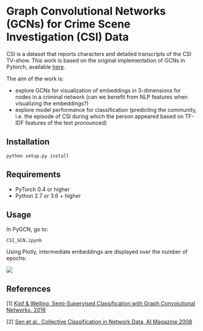 Graph Convolutional Networks (GCNs) for Crime Scene Investigation (CSI) Data
====

CSI is a dataset that reports characters and detailed transcripts of the CSI TV-show. This work is based on the original implementation of GCNs in Pytorch, available [here](https://github.com/tkipf/pygcn). 

The aim of the work is:
- explore GCNs for visualization of embeddings in 3-dimensions for nodes in a criminal network (can we benefit from NLP features when visualizing the embeddings?)
- explore model performance for classification (predicting the community, i.e. the episode of CSI during which the person appeared based on TF-IDF features of the text pronounced) 

## Installation

```python setup.py install```

## Requirements

  * PyTorch 0.4 or higher
  * Python 2.7 or 3.6 + higher

## Usage

In PyGCN, go to:

`CSI_GCN.ipynb`

Using Plotly, intermediate embeddings are displayed over the number of epochs:

![](images/emb.png)

## References

[1] [Kipf & Welling, Semi-Supervised Classification with Graph Convolutional Networks, 2016](https://arxiv.org/abs/1609.02907)

[2] [Sen et al., Collective Classification in Network Data, AI Magazine 2008](http://linqs.cs.umd.edu/projects/projects/lbc/)